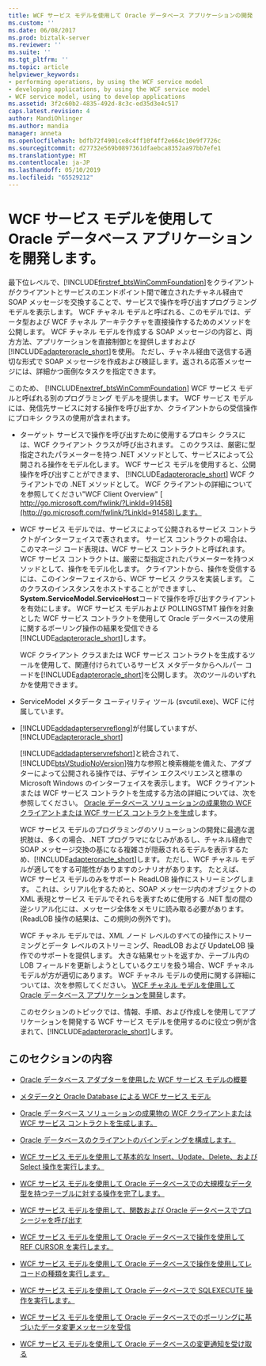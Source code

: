 ```yaml
---
title: WCF サービス モデルを使用して Oracle データベース アプリケーションの開発 |Microsoft Docs
ms.custom: ''
ms.date: 06/08/2017
ms.prod: biztalk-server
ms.reviewer: ''
ms.suite: ''
ms.tgt_pltfrm: ''
ms.topic: article
helpviewer_keywords:
- performing operations, by using the WCF service model
- developing applications, by using the WCF service model
- WCF service model, using to develop applications
ms.assetid: 3f2c60b2-4835-492d-8c3c-ed35d3e4c517
caps.latest.revision: 4
author: MandiOhlinger
ms.author: mandia
manager: anneta
ms.openlocfilehash: bdfb72f4901ce8c4ff10f4ff2e664c10e9f7726c
ms.sourcegitcommit: d27732e569b0897361dfaebca8352aa97bb7efe1
ms.translationtype: MT
ms.contentlocale: ja-JP
ms.lasthandoff: 05/10/2019
ms.locfileid: "65529212"
---
```

# <a name="develop-oracle-database-applications-using-the-wcf-service-model"></a>WCF サービス モデルを使用して Oracle データベース アプリケーションを開発します。
最下位レベルで、[!INCLUDE[firstref_btsWinCommFoundation](../../includes/firstref-btswincommfoundation-md.md)]をクライアントがクライアントとサービスのエンドポイント間で確立されたチャネル経由で SOAP メッセージを交換することで、サービスで操作を呼び出すプログラミング モデルを表示します。 WCF チャネル モデルと呼ばれる、このモデルでは、データ型および WCF チャネル アーキテクチャを直接操作するためのメソッドを公開します。 WCF チャネル モデルを作成する SOAP メッセージの内容と、両方方法、アプリケーションを直接制御とを提供しますおよび[!INCLUDE[adapteroracle_short](../../includes/adapteroracle-short-md.md)]を使用。 ただし、チャネル経由で送信する適切な形式で SOAP メッセージを作成および検証します。返される応答メッセージには、詳細かつ面倒なタスクを指定できます。  
  
 このため、 [!INCLUDE[nextref_btsWinCommFoundation](../../includes/nextref-btswincommfoundation-md.md)] WCF サービス モデルと呼ばれる別のプログラミング モデルを提供します。 WCF サービス モデルには、発信先サービスに対する操作を呼び出すか、クライアントからの受信操作にプロキシ クラスの使用が含まれます。  
  
- ターゲット サービスで操作を呼び出すために使用するプロキシ クラスには、WCF クライアント クラスが呼び出されます。 このクラスは、厳密に型指定されたパラメーターを持つ .NET メソッドとして、サービスによって公開される操作をモデル化します。 WCF サービス モデルを使用すると、公開操作を呼び出すことができます、 [!INCLUDE[adapteroracle_short](../../includes/adapteroracle-short-md.md)] WCF クライアントでの .NET メソッドとして。 WCF クライアントの詳細についてを参照してください"WCF Client Overview" [ http://go.microsoft.com/fwlink/?LinkId=91458](http://go.microsoft.com/fwlink/?LinkId=91458)します。  
  
- WCF サービス モデルでは、サービスによって公開されるサービス コントラクトがインターフェイスで表されます。 サービス コントラクトの場合は、このマネージ コード表現は、WCF サービス コントラクトと呼ばれます。 WCF サービス コントラクトは、厳密に型指定されたパラメーターを持つメソッドとして、操作をモデル化します。 クライアントから、操作を受信するには、このインターフェイスから、WCF サービス クラスを実装します。 このクラスのインスタンスをホストすることができますし、 **System.ServiceModel.ServiceHost**コードで操作を呼び出すクライアントを有効にします。 WCF サービス モデルおよび POLLINGSTMT 操作を対象とした WCF サービス コントラクトを使用して Oracle データベースの使用に関するポーリング操作の結果を受信できる[!INCLUDE[adapteroracle_short](../../includes/adapteroracle-short-md.md)]します。  
  
  WCF クライアント クラスまたは WCF サービス コントラクトを生成するツールを使用して、関連付けられているサービス メタデータからヘルパー コードを[!INCLUDE[adapteroracle_short](../../includes/adapteroracle-short-md.md)]を公開します。 次のツールのいずれかを使用できます。  
  
- ServiceModel メタデータ ユーティリティ ツール (svcutil.exe)、WCF に付属しています。  
  
- [!INCLUDE[addadapterservreflong](../../includes/addadapterservreflong-md.md)]が付属していますが、 [!INCLUDE[adapteroracle_short](../../includes/adapteroracle-short-md.md)]  
  
  [!INCLUDE[addadapterservrefshort](../../includes/addadapterservrefshort-md.md)]と統合されて、[!INCLUDE[btsVStudioNoVersion](../../includes/btsvstudionoversion-md.md)]強力な参照と検索機能を備えた、アダプターによって公開される操作では、デザイン エクスペリエンスと標準の Microsoft Windows のインターフェイスを表示します。 WCF クライアントまたは WCF サービス コントラクトを生成する方法の詳細については、次を参照してください。 [Oracle データベース ソリューションの成果物の WCF クライアントまたは WCF サービス コントラクトを生成](../../adapters-and-accelerators/adapter-oracle-database/create-a-wcf-client-or-wcf-service-contract-for-oracle-db-solution-artifacts.md)します。  
  
  WCF サービス モデルのプログラミングのソリューションの開発に最適な選択肢は、多くの場合、.NET プログラマになじみがあるし、チャネル経由で SOAP メッセージ交換の基になる複雑さが隠蔽されるモデルを表示するため、[!INCLUDE[adapteroracle_short](../../includes/adapteroracle-short-md.md)]します。 ただし、WCF チャネル モデルが適してをする可能性がありますのシナリオがあります。 たとえば、WCF サービス モデルのみをサポート ReadLOB 操作にストリーミングします。 これは、シリアル化するためと、SOAP メッセージ内のオブジェクトの XML 表現とサービス モデルでそれらを表すために使用する .NET 型の間の逆シリアル化には、メッセージ全体をメモリに読み取る必要があります。 (ReadLOB 操作の結果は、この規則の例外です)。  
  
  WCF チャネル モデルでは、XML ノード レベルのすべての操作にストリーミングとデータ レベルのストリーミング、ReadLOB および UpdateLOB 操作でのサポートを提供します。 大きな結果セットを返すか、テーブル内の LOB フィールドを更新しようとしているクエリを扱う場合、WCF チャネル モデルが方が適切にあります。 WCF チャネル モデルの使用に関する詳細については、次を参照してください。 [WCF チャネル モデルを使用して Oracle データベース アプリケーションを開発](../../adapters-and-accelerators/adapter-oracle-database/develop-oracle-database-applications-using-the-wcf-channel-model.md)します。  
  
  このセクションのトピックでは、情報、手順、および作成しを使用してアプリケーションを開発する WCF サービス モデルを使用するのに役立つ例が含まれて、[!INCLUDE[adapteroracle_short](../../includes/adapteroracle-short-md.md)]します。  
  
## <a name="in-this-section"></a>このセクションの内容  
  
-   [Oracle データベース アダプターを使用した WCF サービス モデルの概要](../../adapters-and-accelerators/adapter-oracle-database/overview-of-the-wcf-service-model-with-the-oracle-database-adapter.md)  
  
-   [メタデータと Oracle Database による WCF サービス モデル](../../adapters-and-accelerators/adapter-oracle-database/metadata-and-the-wcf-service-model-with-oracle-database.md)  
  
-   [Oracle データベース ソリューションの成果物の WCF クライアントまたは WCF サービス コントラクトを生成します。](../../adapters-and-accelerators/adapter-oracle-database/create-a-wcf-client-or-wcf-service-contract-for-oracle-db-solution-artifacts.md)  
  
-   [Oracle データベースのクライアントのバインディングを構成します。](../../adapters-and-accelerators/adapter-oracle-database/configure-a-client-binding-for-the-oracle-database.md)  
  
-   [WCF サービス モデルを使用して基本的な Insert、Update、Delete、および Select 操作を実行します。](../../adapters-and-accelerators/adapter-oracle-database/insert-update-delete-select-operations-in-oracle-db-using-a-wcf-service.md)  
  
-   [WCF サービス モデルを使用して Oracle データベースでの大規模なデータ型を持つテーブルに対する操作を完了します。](../../adapters-and-accelerators/adapter-oracle-database/run-operations-on-tables-with-large-data-types-in-oracle-db-using-a-wcf-service.md)  
  
-   [WCF サービス モデルを使用して、関数および Oracle データベースでプロシージャを呼び出す](../../adapters-and-accelerators/adapter-oracle-database/invoke-functions-and-procedures-in-oracle-database-using-the-wcf-service-model.md)  
  
-   [WCF サービス モデルを使用して Oracle データベースで操作を使用して REF CURSOR を実行します。](../../adapters-and-accelerators/adapter-oracle-database/run-operations-using-ref-cursors-in-oracle-database-using-the-wcf-service-model.md)  
  
-   [WCF サービス モデルを使用して Oracle データベースで操作を使用してレコードの種類を実行します。](../../adapters-and-accelerators/adapter-oracle-database/using-record-types-in-oracle-database-using-the-wcf-service-model.md)  
  
-   [WCF サービス モデルを使用して Oracle データベースで SQLEXECUTE 操作を実行します。](../../adapters-and-accelerators/adapter-oracle-database/run-sqlexecute-operation-in-oracle-database-using-the-wcf-service-model.md)  
  
-   [WCF サービス モデルを使用して Oracle データベースでのポーリングに基づいたデータ変更メッセージを受信](../../adapters-and-accelerators/adapter-oracle-database/receive-polling-based-data-changed-messages-in-oracle-db-using-a-wcf-service.md)  
  
-   [WCF サービス モデルを使用して Oracle データベースの変更通知を受け取る](../../adapters-and-accelerators/adapter-oracle-database/receive-oracle-database-change-notifications-using-the-wcf-service-model1.md)